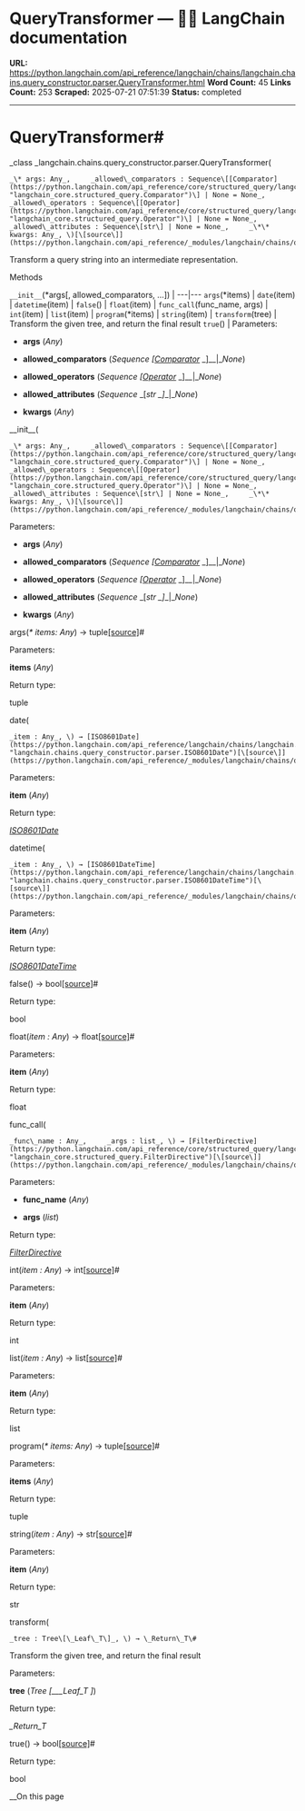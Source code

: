# QueryTransformer — 🦜🔗 LangChain  documentation

**URL:** https://python.langchain.com/api_reference/langchain/chains/langchain.chains.query_constructor.parser.QueryTransformer.html
**Word Count:** 45
**Links Count:** 253
**Scraped:** 2025-07-21 07:51:39
**Status:** completed

---

# QueryTransformer\#

_class _langchain.chains.query\_constructor.parser.QueryTransformer\(

    _\* args: Any_,     _allowed\_comparators : Sequence\[[Comparator](https://python.langchain.com/api_reference/core/structured_query/langchain_core.structured_query.Comparator.html#langchain_core.structured_query.Comparator "langchain_core.structured_query.Comparator")\] | None = None_,     _allowed\_operators : Sequence\[[Operator](https://python.langchain.com/api_reference/core/structured_query/langchain_core.structured_query.Operator.html#langchain_core.structured_query.Operator "langchain_core.structured_query.Operator")\] | None = None_,     _allowed\_attributes : Sequence\[str\] | None = None_,     _\*\* kwargs: Any_, \)[\[source\]](https://python.langchain.com/api_reference/_modules/langchain/chains/query_constructor/parser.html#QueryTransformer)\#     

Transform a query string into an intermediate representation.

Methods

`__init__`\(\*args\[, allowed\_comparators, ...\]\) |    ---|---   `args`\(\*items\) |    `date`\(item\) |    `datetime`\(item\) |    `false`\(\) |    `float`\(item\) |    `func_call`\(func\_name, args\) |    `int`\(item\) |    `list`\(item\) |    `program`\(\*items\) |    `string`\(item\) |    `transform`\(tree\) | Transform the given tree, and return the final result   `true`\(\) |       Parameters:     

  * **args** \(_Any_\)

  * **allowed\_comparators** \(_Sequence_ _\[_[_Comparator_](https://python.langchain.com/api_reference/core/structured_query/langchain_core.structured_query.Comparator.html#langchain_core.structured_query.Comparator "langchain_core.structured_query.Comparator") _\]__|__None_\)

  * **allowed\_operators** \(_Sequence_ _\[_[_Operator_](https://python.langchain.com/api_reference/core/structured_query/langchain_core.structured_query.Operator.html#langchain_core.structured_query.Operator "langchain_core.structured_query.Operator") _\]__|__None_\)

  * **allowed\_attributes** \(_Sequence_ _\[__str_ _\]__|__None_\)

  * **kwargs** \(_Any_\)

\_\_init\_\_\(

    _\* args: Any_,     _allowed\_comparators : Sequence\[[Comparator](https://python.langchain.com/api_reference/core/structured_query/langchain_core.structured_query.Comparator.html#langchain_core.structured_query.Comparator "langchain_core.structured_query.Comparator")\] | None = None_,     _allowed\_operators : Sequence\[[Operator](https://python.langchain.com/api_reference/core/structured_query/langchain_core.structured_query.Operator.html#langchain_core.structured_query.Operator "langchain_core.structured_query.Operator")\] | None = None_,     _allowed\_attributes : Sequence\[str\] | None = None_,     _\*\* kwargs: Any_, \)[\[source\]](https://python.langchain.com/api_reference/_modules/langchain/chains/query_constructor/parser.html#QueryTransformer.__init__)\#     

Parameters:     

  * **args** \(_Any_\)

  * **allowed\_comparators** \(_Sequence_ _\[_[_Comparator_](https://python.langchain.com/api_reference/core/structured_query/langchain_core.structured_query.Comparator.html#langchain_core.structured_query.Comparator "langchain_core.structured_query.Comparator") _\]__|__None_\)

  * **allowed\_operators** \(_Sequence_ _\[_[_Operator_](https://python.langchain.com/api_reference/core/structured_query/langchain_core.structured_query.Operator.html#langchain_core.structured_query.Operator "langchain_core.structured_query.Operator") _\]__|__None_\)

  * **allowed\_attributes** \(_Sequence_ _\[__str_ _\]__|__None_\)

  * **kwargs** \(_Any_\)

args\(_\* items: Any_\) → tuple[\[source\]](https://python.langchain.com/api_reference/_modules/langchain/chains/query_constructor/parser.html#QueryTransformer.args)\#     

Parameters:     

**items** \(_Any_\)

Return type:     

tuple

date\(

    _item : Any_, \) → [ISO8601Date](https://python.langchain.com/api_reference/langchain/chains/langchain.chains.query_constructor.parser.ISO8601Date.html#langchain.chains.query_constructor.parser.ISO8601Date "langchain.chains.query_constructor.parser.ISO8601Date")[\[source\]](https://python.langchain.com/api_reference/_modules/langchain/chains/query_constructor/parser.html#QueryTransformer.date)\#     

Parameters:     

**item** \(_Any_\)

Return type:     

[_ISO8601Date_](https://python.langchain.com/api_reference/langchain/chains/langchain.chains.query_constructor.parser.ISO8601Date.html#langchain.chains.query_constructor.parser.ISO8601Date "langchain.chains.query_constructor.parser.ISO8601Date")

datetime\(

    _item : Any_, \) → [ISO8601DateTime](https://python.langchain.com/api_reference/langchain/chains/langchain.chains.query_constructor.parser.ISO8601DateTime.html#langchain.chains.query_constructor.parser.ISO8601DateTime "langchain.chains.query_constructor.parser.ISO8601DateTime")[\[source\]](https://python.langchain.com/api_reference/_modules/langchain/chains/query_constructor/parser.html#QueryTransformer.datetime)\#     

Parameters:     

**item** \(_Any_\)

Return type:     

[_ISO8601DateTime_](https://python.langchain.com/api_reference/langchain/chains/langchain.chains.query_constructor.parser.ISO8601DateTime.html#langchain.chains.query_constructor.parser.ISO8601DateTime "langchain.chains.query_constructor.parser.ISO8601DateTime")

false\(\) → bool[\[source\]](https://python.langchain.com/api_reference/_modules/langchain/chains/query_constructor/parser.html#QueryTransformer.false)\#     

Return type:     

bool

float\(_item : Any_\) → float[\[source\]](https://python.langchain.com/api_reference/_modules/langchain/chains/query_constructor/parser.html#QueryTransformer.float)\#     

Parameters:     

**item** \(_Any_\)

Return type:     

float

func\_call\(

    _func\_name : Any_,     _args : list_, \) → [FilterDirective](https://python.langchain.com/api_reference/core/structured_query/langchain_core.structured_query.FilterDirective.html#langchain_core.structured_query.FilterDirective "langchain_core.structured_query.FilterDirective")[\[source\]](https://python.langchain.com/api_reference/_modules/langchain/chains/query_constructor/parser.html#QueryTransformer.func_call)\#     

Parameters:     

  * **func\_name** \(_Any_\)

  * **args** \(_list_\)

Return type:     

[_FilterDirective_](https://python.langchain.com/api_reference/core/structured_query/langchain_core.structured_query.FilterDirective.html#langchain_core.structured_query.FilterDirective "langchain_core.structured_query.FilterDirective")

int\(_item : Any_\) → int[\[source\]](https://python.langchain.com/api_reference/_modules/langchain/chains/query_constructor/parser.html#QueryTransformer.int)\#     

Parameters:     

**item** \(_Any_\)

Return type:     

int

list\(_item : Any_\) → list[\[source\]](https://python.langchain.com/api_reference/_modules/langchain/chains/query_constructor/parser.html#QueryTransformer.list)\#     

Parameters:     

**item** \(_Any_\)

Return type:     

list

program\(_\* items: Any_\) → tuple[\[source\]](https://python.langchain.com/api_reference/_modules/langchain/chains/query_constructor/parser.html#QueryTransformer.program)\#     

Parameters:     

**items** \(_Any_\)

Return type:     

tuple

string\(_item : Any_\) → str[\[source\]](https://python.langchain.com/api_reference/_modules/langchain/chains/query_constructor/parser.html#QueryTransformer.string)\#     

Parameters:     

**item** \(_Any_\)

Return type:     

str

transform\(

    _tree : Tree\[\_Leaf\_T\]_, \) → \_Return\_T\#     

Transform the given tree, and return the final result

Parameters:     

**tree** \(_Tree_ _\[__\_Leaf\_T_ _\]_\)

Return type:     

_\_Return\_T_

true\(\) → bool[\[source\]](https://python.langchain.com/api_reference/_modules/langchain/chains/query_constructor/parser.html#QueryTransformer.true)\#     

Return type:     

bool

__On this page